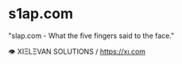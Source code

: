 # s1ap.com

"slap.com - What the five fingers said to the face."

👁 XIΞLΞVAN SOLUTIONS / https://xı.com
